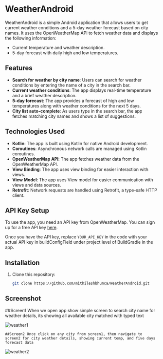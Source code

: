 # WeatherAndroid

WeatherAndroid is a simple Android application that allows users to get current weather conditions and a 5-day weather forecast based on city names. It uses the OpenWeatherMap API to fetch weather data and displays the following information:

- Current temperature and weather description.
- 5-day forecast with daily high and low temperatures.
  
## Features

- **Search for weather by city name**: Users can search for weather conditions by entering the name of a city in the search bar.
- **Current weather conditions**: The app displays real-time temperature and a brief weather description.
- **5-day forecast**: The app provides a forecast of high and low temperatures along with weather conditions for the next 5 days.
- **City list auto-complete**: As users type in the search bar, the app fetches matching city names and shows a list of suggestions.

## Technologies Used

- **Kotlin**: The app is built using Kotlin for native Android development.
- **Coroutines**: Asynchronous network calls are managed using Kotlin coroutines.
- **OpenWeatherMap API**: The app fetches weather data from the OpenWeatherMap API.
- **View Binding**: The app uses view binding for easier interaction with views.
- **View Model**: The app uses View model for easier communication with views and data sources.
- **Retrofit**: Network requests are handled using Retrofit, a type-safe HTTP client.
  
## API Key Setup

To use the app, you need an API key from OpenWeatherMap. You can sign up for a free API key [here](https://openweathermap.org/).

Once you have the API key, replace `YOUR_API_KEY` in the code with your actual API key in buildConfigField under project level of BuildGradle in the app.

## Installation

1. Clone this repository:
   ```bash
   git clone https://github.com/mithileshbhumca/WeatherAndroid.git
   
## Screenshot
  ##Screen1 When we open app show simple screen to search city name for weather details, its showing all available city matched with typed text
  
   ![weather1](https://github.com/user-attachments/assets/b71195d5-0c78-49f3-a0e3-f4b1af5a1ab1)

    ##Screen2 Once click on any city from screen1, then navigate to screen2 for city weather details, showing current temp, and five days forecast data

   ![weather2](https://github.com/user-attachments/assets/df0c879d-0eec-4f8f-80b2-3b94dc7b50c2)





